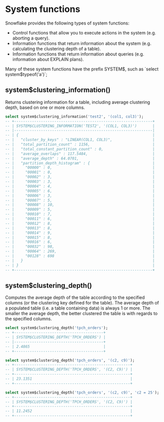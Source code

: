 # System functions
Snowflake provides the following types of system functions:
- Control functions that allow you to execute actions in the system (e.g. aborting a query).
- Information functions that return information about the system (e.g. calculating the clustering depth of a table).
- Information functions that return information about queries (e.g. information about EXPLAIN plans).

Many of these system functions have the prefix SYSTEM$, such as `select system$typeof('a')`;

## system$clustering_information()
Returns clustering information for a table, including average clustering depth, based on one or more columns.

```sql
select system$clustering_information('test2', '(col1, col3)');
-- +--------------------------------------------------------------+
-- | SYSTEM$CLUSTERING_INFORMATION('TEST2', '(COL1, COL3)')       |
-- |--------------------------------------------------------------|
-- | {                                                            |
-- |   "cluster_by_keys" : "LINEAR(COL1, COL3)",                  |
-- |   "total_partition_count" : 1156,                            |
-- |   "total_constant_partition_count" : 0,                      |
-- |   "average_overlaps" : 117.5484,                             |
-- |   "average_depth" : 64.0701,                                 |
-- |   "partition_depth_histogram" : {                            |
-- |     "00000" : 0,                                             |
-- |     "00001" : 0,                                             |
-- |     "00002" : 3,                                             |
-- |     "00003" : 3,                                             |
-- |     "00004" : 4,                                             |
-- |     "00005" : 6,                                             |
-- |     "00006" : 3,                                             |
-- |     "00007" : 5,                                             |
-- |     "00008" : 10,                                            |
-- |     "00009" : 5,                                             |
-- |     "00010" : 7,                                             |
-- |     "00011" : 6,                                             |
-- |     "00012" : 8,                                             |
-- |     "00013" : 8,                                             |
-- |     "00014" : 9,                                             |
-- |     "00015" : 8,                                             |
-- |     "00016" : 6,                                             |
-- |     "00032" : 98,                                            |
-- |     "00064" : 269,                                           |
-- |     "00128" : 698                                            |
-- |   }                                                          |
-- | }                                                            |
-- +--------------------------------------------------------------+
```

## system$clustering_depth()
Computes the average depth of the table according to the specified columns (or the clustering key defined for the table). The average depth of a populated table (i.e. a table containing data) is always 1 or more. The smaller the average depth, the better clustered the table is with regards to the specified columns.

```sql
select system$clustering_depth('tpch_orders');
-- +----------------------------------------+
-- | SYSTEM$CLUSTERING_DEPTH('TPCH_ORDERS') |
-- |----------------------------------------+
-- | 2.4865                                 |
-- +----------------------------------------+

select system$clustering_depth('tpch_orders', '(c2, c9)');
-- +----------------------------------------------------+
-- | SYSTEM$CLUSTERING_DEPTH('TPCH_ORDERS', '(C2, C9)') |
-- +----------------------------------------------------+
-- | 23.1351                                            |
-- +----------------------------------------------------+

select system$clustering_depth('tpch_orders', '(c2, c9)', 'c2 = 25');
-- +----------------------------------------------------+
-- | SYSTEM$CLUSTERING_DEPTH('TPCH_ORDERS', '(C2, C9)') |
-- +----------------------------------------------------+
-- | 11.2452                                            |
-- +----------------------------------------------------+
```


















